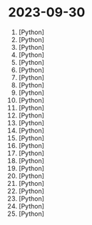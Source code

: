 # 2023-09-30

1. [](https://github.comundefined "Reference implementation of Mistral AI 7B v0.1 model.") [Python]
2. [](https://github.comundefined "💻 A fully functional local AWS cloud stack. Develop and test your cloud & Serverless apps offline") [Python]
3. [](https://github.comundefined "A Django content management system focused on flexibility and user experience") [Python]
4. [](https://github.comundefined "[ICCV 2023] ProPainter: Improving Propagation and Transformer for Video Inpainting") [Python]
5. [](https://github.comundefined "") [Python]
6. [](https://github.comundefined "The official repo of Qwen (通义千问) chat & pretrained large language model proposed by Alibaba Cloud.") [Python]
7. [](https://github.comundefined "Python packaging and dependency management made easy") [Python]
8. [](https://github.comundefined "Streamlit — A faster way to build and share data apps.") [Python]
9. [](https://github.comundefined "📷 EasyPhoto | Your Smart AI Photo Generator.") [Python]
10. [](https://github.comundefined "Detectron2 is a platform for object detection, segmentation and other visual recognition tasks.") [Python]
11. [](https://github.comundefined "Full reference of LinkedIn answers 2023 for skill assessments (aws-lambda, rest-api, javascript, react, git, html, jquery, mongodb, java, Go, python, machine-learning, power-point) linkedin excel test lösungen, linkedin machine learning test LinkedIn test questions and answers") [Python]
12. [](https://github.comundefined "分享 GitHub 上有趣、入门级的开源项目。Share interesting, entry-level open source projects on GitHub.") [Python]
13. [](https://github.comundefined "Open source platform for the machine learning lifecycle") [Python]
14. [](https://github.comundefined "A collection of design patterns/idioms in Python") [Python]
15. [](https://github.comundefined "🤗 AutoTrain Advanced") [Python]
16. [](https://github.comundefined "A sample app for the Retrieval-Augmented Generation pattern running in Azure, using Azure Cognitive Search for retrieval and Azure OpenAI large language models to power ChatGPT-style and Q&A experiences.") [Python]
17. [](https://github.comundefined "Stable Diffusion with Core ML on Apple Silicon") [Python]
18. [](https://github.comundefined "Always know what to expect from your data.") [Python]
19. [](https://github.comundefined "Apache Airflow - A platform to programmatically author, schedule, and monitor workflows") [Python]
20. [](https://github.comundefined "DSPy: The framework for programming with foundation models") [Python]
21. [](https://github.comundefined "Stable Diffusion web UI") [Python]
22. [](https://github.comundefined "Interact privately with your documents using the power of GPT, 100% privately, no data leaks") [Python]
23. [](https://github.comundefined "Ansible is a radically simple IT automation platform that makes your applications and systems easier to deploy and maintain. Automate everything from code deployment to network configuration to cloud management, in a language that approaches plain English, using SSH, with no agents to install on remote systems. https://docs.ansible.com.") [Python]
24. [](https://github.comundefined "Experience macOS just like before") [Python]
25. [](https://github.comundefined "A simple, yet elegant, HTTP library.") [Python]
